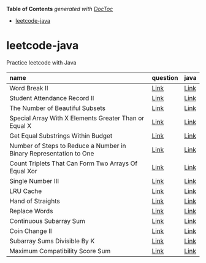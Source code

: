 <!-- START doctoc generated TOC please keep comment here to allow auto update -->
<!-- DON'T EDIT THIS SECTION, INSTEAD RE-RUN doctoc TO UPDATE -->
**Table of Contents**  *generated with [DocToc](https://github.com/thlorenz/doctoc)*

- [leetcode-java](#leetcode-java)

<!-- END doctoc generated TOC please keep comment here to allow auto update -->

# leetcode-java

Practice leetcode with Java

| name                                                  | question                                                                                    | java |
| :---------------------------------------------------- | :------------------------------------------------------------------------------------------ | :--|
| Word Break II                                         | [Link](https://leetcode.com/problems/word-break-ii/description/)                            | [Link](./src/main/java/com/lib/WordBreakII.java) |
| Student Attendance Record II                          | [Link](https://leetcode.com/problems/student-attendance-record-ii/description/)             | [Link](./src/main/java/com/lib/StudentAttendanceRecordII.java) |
| The Number of Beautiful Subsets                       | [Link](https://leetcode.com/problems/the-number-of-beautiful-subsets)                       | [Link](./src/main/java/com/lib/TheNumberOfBeautifulSubset.java)  |
| Special Array With X Elements Greater Than or Equal X | [Link](https://leetcode.com/problems/special-array-with-x-elements-greater-than-or-equal-x) | [Link](./src/main/java/com/lib/SpecialArrayWithXElementsGreaterThanOrEqualX.java) |
| Get Equal Substrings Within Budget | [Link](https://leetcode.com/problems/get-equal-substrings-within-budget) | [Link](./src/main/java/com/lib/GetEqualSubstringsWithinBudget.java) |
| Number of Steps to Reduce a Number in Binary Representation to One | [Link](https://leetcode.com/problems/number-of-steps-to-reduce-a-number-in-binary-representation-to-one) | [Link](./src/main/java/com/lib/NumberOfStepsToReduceANumberInBinaryRepresentationToOne.java) |
| Count Triplets That Can Form Two Arrays Of Equal Xor | [Link](https://leetcode.com/problems/count-triplets-that-can-form-two-arrays-of-equal-xor) | [Link](./src/main/java/com/lib/CountTripletsThatCanFormTwoArraysOfEqualXor.java) |
| Single Number III | [Link](https://leetcode.com/problems/single-number-iii) | [Link](./src/main/java/com/lib/SingleNumberIII.java) |
| LRU Cache | [Link](https://leetcode.com/problems/lru-cache)| [Link](./src/main/java/com/lib/LRUCache.java) |
| Hand of Straights | [Link](https://leetcode.com/problems/hand-of-straights) | [Link](./src/hand_of_straights.java) |
| Replace Words | [Link](https://leetcode.com/problems/replace-words) | [Link](./src/main/java/com/lib/ReplaceWords.java) |
| Continuous Subarray Sum | [Link](https://leetcode.com/problems/continuous-subarray-sum) | [Link](./src/main/java/com/lib/ContinuousSubarraySum.java) |
| Coin Change II | [Link](https://leetcode.com/problems/coin-change-ii) | [Link](./src/main/java/com/lib/CoinChangeII.java) |
| Subarray Sums Divisible By K | [Link](https://leetcode.com/problems/subarray-sums-divisible-by-k) | [Link](./src/main/java/com/lib/SubarraySumsDivisibleByK.java) |
| Maximum Compatibility Score Sum | [Link](https://leetcode.com/problems/maximum-compatibility-score-sum) | [Link](./src/main/java/com/lib/MaximumCompatibilityScoreSum.java) |
